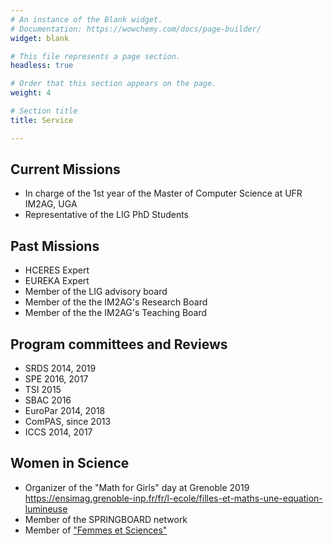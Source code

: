 ```yaml
---
# An instance of the Blank widget.
# Documentation: https://wowchemy.com/docs/page-builder/
widget: blank

# This file represents a page section.
headless: true

# Order that this section appears on the page.
weight: 4

# Section title
title: Service

---
```


## Current Missions
- In charge of the 1st year of the Master of Computer Science at UFR IM2AG, UGA
- Representative of the LIG PhD Students

## Past Missions
- HCERES Expert
- EUREKA Expert
- Member of the LIG advisory board
- Member of the the IM2AG's Research Board
- Member of the the IM2AG's Teaching Board

## Program committees and Reviews
- SRDS 2014, 2019
- SPE 2016, 2017
- TSI 2015
- SBAC 2016
- EuroPar 2014, 2018
- ComPAS, since 2013
- ICCS 2014, 2017

## Women in Science
- Organizer of the "Math for Girls" day at Grenoble 2019
  <br />
  https://ensimag.grenoble-inp.fr/fr/l-ecole/filles-et-maths-une-equation-lumineuse
- Member of the SPRINGBOARD network
- Member of ["Femmes et Sciences"](https://www.femmesetsciences.fr/)
